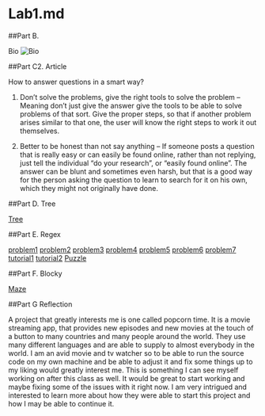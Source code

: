 # Lab1.md

##Part B.

Bio ![Bio](Lab1.md/bio.png)


##Part C2. Article

How to answer questions in a smart way?

1. Don’t solve the problems, give the right tools to solve the problem – Meaning don’t just give the answer give the tools to be able to solve problems of that sort. Give the proper steps, so that if another problem arises similar to that one, the user will know the right steps to work it out themselves.

2. Better to be honest than not say anything – If someone posts a question that is really easy or can easily be found online, rather than not replying, just tell the individual “do your research”, or “easily found online”. The answer can be blunt and sometimes even harsh, but that is a good way for the person asking the question to learn to search for it on his own, which they might not originally have done. 

##Part D. Tree

[Tree](Lab1.md/tree.png)

##Part E. Regex

[problem1](Lab1.md/exercise1.png)
[problem2](Lab1.md/problem2.png)
[problem3](Lab1.md/problem3.png)
[problem4](Lab1.md/problem4.PNG)
[problem5](Lab1.md/problem5.PNG)
[problem6](Lab1.md/problem6.png)
[problem7](Lab1.md/problem7.png)
[tutorial1](Lab1.md/Tutorial.PNG)
[tutorial2](Lab1.md/E-3tutorial.png)
[Puzzle](Lab1.md/help.png)

##Part F. Blocky

[Maze](Lab1.md/Blocky.PNG)

##Part G Reflection

A project that greatly interests me is one called popcorn time. It is a movie streaming app, that provides new episodes and new movies at the touch of a button to many countries and many people around the world. They use many different languages and are able to supply to almost everybody in the world. I am an avid movie and tv watcher so to be able to run the source code on my own machine and be able to adjust it and fix some things up to my liking would greatly interest me. This is something I can see myself working on after this class as well. It would be great to start working and maybe fixing some of the issues with it right now. I am very intrigued and interested to learn more about how they were able to start this project and how I may be able to continue it. 
